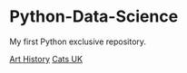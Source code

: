 # Python-Data-Science

My first Python exclusive repository.

[Art History](https://github.com/MattHondrakis/Python-Data-Science/blob/main/Art%20History.ipynb)
[Cats UK](https://github.com/MattHondrakis/Python-Data-Science/blob/main/Cats%20UK.ipynb)
